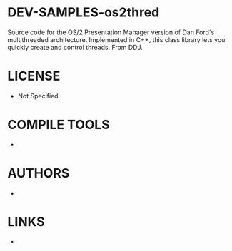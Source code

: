 DEV-SAMPLES-os2thred
====================

Source code for the OS/2 Presentation Manager version of Dan Ford's multithreaded architecture. Implemented in C++, this class library lets you quickly create and control threads. From DDJ. 

LICENSE
===============
* Not Specified

COMPILE TOOLS
===============
* 
 
AUTHORS
===============
* 

LINKS
===============
* 
